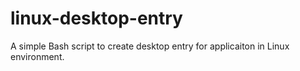 # linux-desktop-entry
A simple Bash script to create desktop entry for applicaiton in Linux environment.
